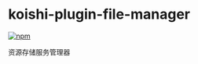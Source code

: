 # koishi-plugin-file-manager

[![npm](https://img.shields.io/npm/v/koishi-plugin-file-manager?style=flat-square)](https://www.npmjs.com/package/koishi-plugin-file-manager)

资源存储服务管理器
